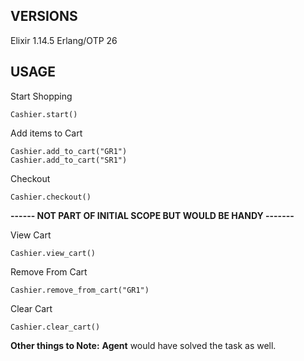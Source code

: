 ## VERSIONS 
Elixir 1.14.5
Erlang/OTP 26 

## USAGE
Start Shopping
```
Cashier.start()
```

Add items to Cart
```
Cashier.add_to_cart("GR1")
Cashier.add_to_cart("SR1")
```

Checkout
```
Cashier.checkout()
```

**------ NOT PART OF INITIAL SCOPE BUT WOULD BE HANDY -------**

View Cart
```
Cashier.view_cart()
```

Remove From Cart
```
Cashier.remove_from_cart("GR1")
```

Clear Cart
```
Cashier.clear_cart()
```

**Other things to Note:** **Agent** would have solved the task as well.